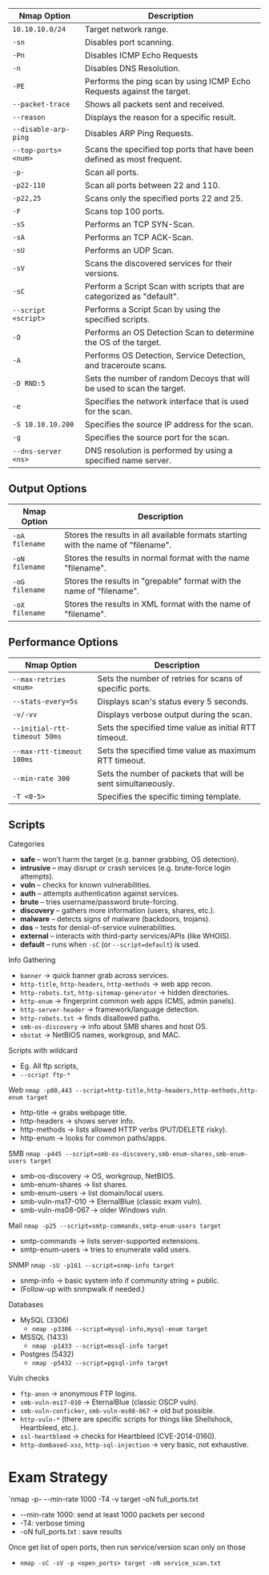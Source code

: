 		
| **Nmap Option**      | **Description**                                                        |
| -------------------- | ---------------------------------------------------------------------- |
| `10.10.10.0/24`      | Target network range.                                                  |
| `-sn`                | Disables port scanning.                                                |
| `-Pn`                | Disables ICMP Echo Requests                                            |
| `-n`                 | Disables DNS Resolution.                                               |
| `-PE`                | Performs the ping scan by using ICMP Echo Requests against the target. |
| `--packet-trace`     | Shows all packets sent and received.                                   |
| `--reason`           | Displays the reason for a specific result.                             |
| `--disable-arp-ping` | Disables ARP Ping Requests.                                            |
| `--top-ports=<num>`  | Scans the specified top ports that have been defined as most frequent. |
| `-p-`                | Scan all ports.                                                        |
| `-p22-110`           | Scan all ports between 22 and 110.                                     |
| `-p22,25`            | Scans only the specified ports 22 and 25.                              |
| `-F`                 | Scans top 100 ports.                                                   |
| `-sS`                | Performs an TCP SYN-Scan.                                              |
| `-sA`                | Performs an TCP ACK-Scan.                                              |
| `-sU`                | Performs an UDP Scan.                                                  |
| `-sV`                | Scans the discovered services for their versions.                      |
| `-sC`                | Perform a Script Scan with scripts that are categorized as "default".  |
| `--script <script>`  | Performs a Script Scan by using the specified scripts.                 |
| `-O`                 | Performs an OS Detection Scan to determine the OS of the target.       |
| `-A`                 | Performs OS Detection, Service Detection, and traceroute scans.        |
| `-D RND:5`           | Sets the number of random Decoys that will be used to scan the target. |
| `-e`                 | Specifies the network interface that is used for the scan.             |
| `-S 10.10.10.200`    | Specifies the source IP address for the scan.                          |
| `-g`                 | Specifies the source port for the scan.                                |
| `--dns-server <ns>`  | DNS resolution is performed by using a specified name server.          |

## Output Options

|**Nmap Option**|**Description**|
|---|---|
|`-oA filename`|Stores the results in all available formats starting with the name of "filename".|
|`-oN filename`|Stores the results in normal format with the name "filename".|
|`-oG filename`|Stores the results in "grepable" format with the name of "filename".|
|`-oX filename`|Stores the results in XML format with the name of "filename".|

## Performance Options

|**Nmap Option**|**Description**|
|---|---|
|`--max-retries <num>`|Sets the number of retries for scans of specific ports.|
|`--stats-every=5s`|Displays scan's status every 5 seconds.|
|`-v/-vv`|Displays verbose output during the scan.|
|`--initial-rtt-timeout 50ms`|Sets the specified time value as initial RTT timeout.|
|`--max-rtt-timeout 100ms`|Sets the specified time value as maximum RTT timeout.|
|`--min-rate 300`|Sets the number of packets that will be sent simultaneously.|
|`-T <0-5>`|Specifies the specific timing template.|
## Scripts
Categories
- **safe** – won’t harm the target (e.g. banner grabbing, OS detection).
- **intrusive** – may disrupt or crash services (e.g. brute-force login attempts).
- **vuln** – checks for known vulnerabilities.
- **auth** – attempts authentication against services.
- **brute** – tries username/password brute-forcing.
- **discovery** – gathers more information (users, shares, etc.).
- **malware** – detects signs of malware (backdoors, trojans).
- **dos** – tests for denial-of-service vulnerabilities.
- **external** – interacts with third-party services/APIs (like WHOIS).
- **default** – runs when `-sC` (or `--script=default`) is used.

Info Gathering
- `banner` → quick banner grab across services.
- `http-title`, `http-headers`, `http-methods` → web app recon.
- `http-robots.txt`, `http-sitemap-generator` → hidden directories.
- `http-enum` → fingerprint common web apps (CMS, admin panels).
- `http-server-header` → framework/language detection.
- `http-robots.txt` → finds disallowed paths.
- `smb-os-discovery` → info about SMB shares and host OS.
- `nbstat` → NetBIOS names, workgroup, and MAC.


Scripts with wildcard
- Eg. All ftp scripts,
- `--script ftp-*`

Web
`nmap -p80,443 --script=http-title,http-headers,http-methods,http-enum target`
- http-title → grabs webpage title.
- http-headers → shows server info.
- http-methods → lists allowed HTTP verbs (PUT/DELETE risky).
- http-enum → looks for common paths/apps.

SMB
`nmap -p445 --script=smb-os-discovery,smb-enum-shares,smb-enum-users target`
- smb-os-discovery → OS, workgroup, NetBIOS.
- smb-enum-shares → list shares.
- smb-enum-users → list domain/local users.
- smb-vuln-ms17-010 → EternalBlue (classic exam vuln).
- smb-vuln-ms08-067 → older Windows vuln.

Mail
`nmap -p25 --script=smtp-commands,smtp-enum-users target`
- smtp-commands → lists server-supported extensions.
- smtp-enum-users → tries to enumerate valid users.

SNMP
`nmap -sU -p161 --script=snmp-info target`
- snmp-info → basic system info if community string = public.
- (Follow-up with snmpwalk if needed.)

Databases
- MySQL (3306)
	- `nmap -p3306 --script=mysql-info,mysql-enum target`
- MSSQL (1433)
	- `nmap -p1433 --script=mssql-info target`
- Postgres (5432)
	- `nmap -p5432 --script=pgsql-info target`

Vuln checks
- `ftp-anon` → anonymous FTP logins.
- `smb-vuln-ms17-010` → EternalBlue (classic OSCP vuln).
- `smb-vuln-conficker`, `smb-vuln-ms08-067` → old but possible.
- `http-vuln-*` (there are specific scripts for things like Shellshock, Heartbleed, etc.).
- `ssl-heartbleed` → checks for Heartbleed (CVE-2014-0160).
- `http-dombased-xss`, `http-sql-injection` → very basic, not exhaustive.


# Exam Strategy
`nmap -p- --min-rate 1000 -T4 -v target -oN full_ports.txt
- --min-rate 1000: send at least 1000 packets per second
- -T4: verbose timing
- -oN full_ports.txt : save results

Once get list of open ports, then run service/version scan only on those
- `nmap -sC -sV -p <open_ports> target -oN service_scan.txt`